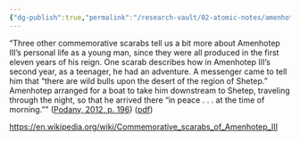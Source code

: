 ```yaml
---
{"dg-publish":true,"permalink":"/research-vault/02-atomic-notes/amenhotep-traveled-by-boat-on-an-egyptian-river/"}
---
```


“Three other commemorative scarabs tell us a bit more about Amenhotep III’s personal life as a young man, since they were all produced in the first eleven years of his reign. One scarab describes how in Amenhotep III’s second year, as a teenager, he had an adventure. A messenger came to tell him that “there are wild bulls upon the desert of the region of Shetep.” Amenhotep arranged for a boat to take him downstream to Shetep, traveling through the night, so that he arrived there “in peace . . . at the time of morning.”” ([Podany, 2012, p. 196](zotero://select/library/items/GN73GMNP)) ([pdf](zotero://open-pdf/library/items/LXNK9GFK?page=221&annotation=M8N32DTP))

https://en.wikipedia.org/wiki/Commemorative_scarabs_of_Amenhotep_III